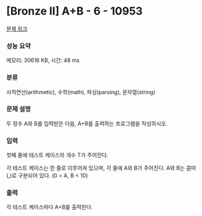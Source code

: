 # [Bronze II] A+B - 6 - 10953 

[문제 링크](https://www.acmicpc.net/problem/10953) 

### 성능 요약

메모리: 30616 KB, 시간: 48 ms

### 분류

사칙연산(arithmetic), 수학(math), 파싱(parsing), 문자열(string)

### 문제 설명

<p style="user-select: auto;">두 정수 A와 B를 입력받은 다음, A+B를 출력하는 프로그램을 작성하시오.</p>

### 입력 

 <p style="user-select: auto;">첫째 줄에 테스트 케이스의 개수 T가 주어진다.</p>

<p style="user-select: auto;">각 테스트 케이스는 한 줄로 이루어져 있으며, 각 줄에 A와 B가 주어진다. A와 B는 콤마(,)로 구분되어 있다. (0 < A, B < 10)</p>

### 출력 

 <p style="user-select: auto;">각 테스트 케이스마다 A+B를 출력한다.</p>

